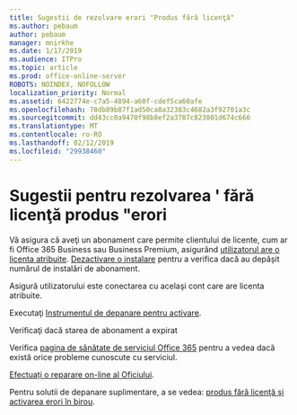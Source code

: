 ```yaml
---
title: Sugestii de rezolvare erori "Produs fără licenţă"
ms.author: pebaum
author: pebaum
manager: mnirkhe
ms.date: 1/17/2019
ms.audience: ITPro
ms.topic: article
ms.prod: office-online-server
ROBOTS: NOINDEX, NOFOLLOW
localization_priority: Normal
ms.assetid: 6422774e-c7a5-4894-a60f-cdef5ca60afe
ms.openlocfilehash: 78db89b87f1ad50ca8a32383c4682a3f92701a3c
ms.sourcegitcommit: dd43cc0a9470f98b8ef2a3787c823801d674c666
ms.translationtype: MT
ms.contentlocale: ro-RO
ms.lasthandoff: 02/12/2019
ms.locfileid: "29938460"
---
```

# <a name="suggestions-for-solving-unlicensed-product-errors"></a>Sugestii pentru rezolvarea ' fără licenţă produs "erori



Vă asigura că aveţi un abonament care permite clientului de licente, cum ar fi Office 365 Business sau Business Premium, asigurând [utilizatorul are o licenta atribuite](https://support.office.com/article/997596B5-4173-4627-B915-36ABAC6786DC?wt.mc_id=Alchemy_ClientDIA). [Dezactivare o instalare](https://support.office.com/article/9b497c85-d0a4-4735-80fa-d3565bc05bd1?wt.mc_id=Alchemy_ClientDIA) pentru a verifica dacă au depășit numărul de instalări de abonament. 
  
Asigură utilizatorului este conectarea cu acelaşi cont care are licenta atribuite.
  
Executaţi [Instrumentul de depanare pentru activare](https://aka.ms/SARA-OfficeActivation-Alchemy).
  
Verificaţi dacă starea de abonament a expirat
  
Verifica [pagina de sănătate de serviciul Office 365](https://docs.microsoft.com/office365/enterprise/view-service-health) pentru a vedea dacă există orice probleme cunoscute cu serviciul. 
  
[Efectuați o reparare on-line al Oficiului](https://support.office.com/Article/7821d4b6-7c1d-4205-aa0e-a6b40c5bb88b?wt.mc_id=Alchemy_ClientDIA).
  
Pentru solutii de depanare suplimentare, a se vedea: [produs fără licenţă şi activarea erori în birou](https://support.office.com/Article/0d23d3c0-c19c-4b2f-9845-5344fedc4380?wt.mc_id=Alchemy_ClientDIA).
  

